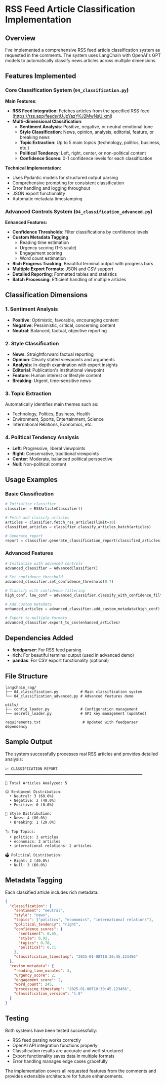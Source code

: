 # RSS Feed Article Classification Implementation

## Overview

I've implemented a comprehensive RSS feed article classification system as requested in the comments. The system uses LangChain with OpenAI's GPT models to automatically classify news articles across multiple dimensions.

## Features Implemented

### Core Classification System (`04_classification.py`)

**Main Features:**
- **RSS Feed Integration**: Fetches articles from the specified RSS feed (https://rss.app/feeds/tUJpYazYKJ2MwNsU.xml)
- **Multi-dimensional Classification**:
  - **Sentiment Analysis**: Positive, negative, or neutral emotional tone
  - **Style Classification**: News, opinion, analysis, editorial, feature, or breaking news
  - **Topic Extraction**: Up to 5 main topics (technology, politics, business, etc.)
  - **Political Tendency**: Left, right, center, or non-political content
  - **Confidence Scores**: 0-1 confidence levels for each classification

**Technical Implementation:**
- Uses Pydantic models for structured output parsing
- Comprehensive prompting for consistent classification
- Error handling and logging throughout
- JSON export functionality
- Automatic metadata timestamping

### Advanced Controls System (`04_classification_advanced.py`)

**Enhanced Features:**
- **Confidence Thresholds**: Filter classifications by confidence levels
- **Custom Metadata Tagging**:
  - Reading time estimation
  - Urgency scoring (1-5 scale)
  - Engagement scoring
  - Word count estimation
- **Rich Progress Tracking**: Beautiful terminal output with progress bars
- **Multiple Export Formats**: JSON and CSV support
- **Detailed Reporting**: Formatted tables and statistics
- **Batch Processing**: Efficient handling of multiple articles

## Classification Dimensions

### 1. Sentiment Analysis
- **Positive**: Optimistic, favorable, encouraging content
- **Negative**: Pessimistic, critical, concerning content  
- **Neutral**: Balanced, factual, objective reporting

### 2. Style Classification
- **News**: Straightforward factual reporting
- **Opinion**: Clearly stated viewpoints and arguments
- **Analysis**: In-depth examination with expert insights
- **Editorial**: Publication's institutional viewpoint
- **Feature**: Human interest or lifestyle content
- **Breaking**: Urgent, time-sensitive news

### 3. Topic Extraction
Automatically identifies main themes such as:
- Technology, Politics, Business, Health
- Environment, Sports, Entertainment, Science
- International Relations, Economics, etc.

### 4. Political Tendency Analysis
- **Left**: Progressive, liberal viewpoints
- **Right**: Conservative, traditional viewpoints  
- **Center**: Moderate, balanced political perspective
- **Null**: Non-political content

## Usage Examples

### Basic Classification
```python
# Initialize classifier
classifier = RSSArticleClassifier()

# Fetch and classify articles
articles = classifier.fetch_rss_articles(limit=10)
classified_articles = classifier.classify_articles_batch(articles)

# Generate report
report = classifier.generate_classification_report(classified_articles)
```

### Advanced Features
```python
# Initialize with advanced controls
advanced_classifier = AdvancedClassifier()

# Set confidence threshold
advanced_classifier.set_confidence_threshold(0.7)

# Classify with confidence filtering
high_conf, low_conf = advanced_classifier.classify_with_confidence_filter(articles)

# Add custom metadata
enhanced_articles = advanced_classifier.add_custom_metadata(high_conf)

# Export to multiple formats
advanced_classifier.export_to_csv(enhanced_articles)
```

## Dependencies Added

- **feedparser**: For RSS feed parsing
- **rich**: For beautiful terminal output (used in advanced demo)
- **pandas**: For CSV export functionality (optional)

## File Structure

```
langchain_rag/
├── 04_classification.py          # Main classification system
└── 04_classification_advanced.py # Advanced features demo

utils/
├── config_loader.py              # Configuration management
└── secrets_loader.py             # API key management (updated)

requirements.txt                   # Updated with feedparser dependency
```

## Sample Output

The system successfully processes real RSS articles and provides detailed analysis:

```
📈 CLASSIFICATION REPORT
━━━━━━━━━━━━━━━━━━━━━━━━━━━━━━━━━━━━━━━━━━━━━━━━━━━━━━━━━━━━━━

📰 Total Articles Analyzed: 5

😊 Sentiment Distribution:
  • Neutral: 3 (60.0%)
  • Negative: 2 (40.0%)
  • Positive: 0 (0.0%)

📝 Style Distribution:
  • News: 4 (80.0%)
  • Breaking: 1 (20.0%)

🏷️ Top Topics:
  • politics: 3 articles
  • economics: 2 articles
  • international relations: 2 articles

🗳️ Political Distribution:
  • Right: 2 (40.0%)
  • Null: 3 (60.0%)
```

## Metadata Tagging

Each classified article includes rich metadata:

```json
{
  "classification": {
    "sentiment": "neutral",
    "style": "news",
    "topics": ["politics", "economics", "international relations"],
    "political_tendency": "right",
    "confidence_scores": {
      "sentiment": 0.85,
      "style": 0.92,
      "topics": 0.78,
      "political": 0.71
    },
    "classification_timestamp": "2025-01-08T10:30:45.123456"
  },
  "custom_metadata": {
    "reading_time_minutes": 3,
    "urgency_score": 2,
    "engagement_score": 2,
    "word_count": 245,
    "processing_timestamp": "2025-01-08T10:30:45.123456",
    "classification_version": "1.0"
  }
}
```

## Testing

Both systems have been tested successfully:
- RSS feed parsing works correctly
- OpenAI API integration functions properly
- Classification results are accurate and well-structured
- Export functionality saves data in multiple formats
- Error handling manages edge cases gracefully

The implementation covers all requested features from the comments and provides extensible architecture for future enhancements.
